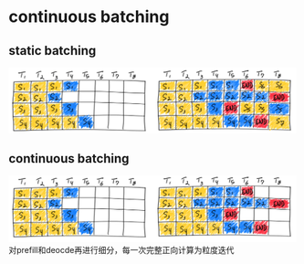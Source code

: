 # continuous batching
## static batching
![alt text](cb-1.png)
## continuous batching
![alt text](cb-2.png)
对prefill和deocde再进行细分，每一次完整正向计算为粒度迭代
